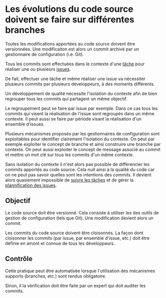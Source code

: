 Les évolutions du code source doivent se faire sur différentes branches
=======================================================================

Toutes les modifications apportées au code source doivent être versionnées. Une modificaiton est alors un commit archivé par un gestionnaire de configuration (i.e. Git).

Tous les commits sont effectuées dans le contexte d'une [tâche](../tache) pour réaliser une ou plusieurs [issues](../issue).

De fait, effectuer une tâche et même réaliser une issue va nécessiter plusieurs commits par plusieurs développeurs, à des moments différents.

Un développement de qualité nécessite l'isolation du contexte afin de bien regrouper tous les commits qui partagent un même objectif.

Le regroupement peut se faire par issue par exemple. Dans ce cas tous les commits qui visent la réalisation de l'issue sont regroupés dans un même contexte. Il peut aussi se faire par période visant la réalisation d'un ensemble d'issues.

Plusieurs mécanismes proposés par les gestionnaires de configuration sont exploitables pour identifier clairement l'isolation du contexte. On peut par exemple exploiter le concept de branche et ainsi construire une branche par contexte. On peut aussi exploiter le concept de message associé au commit et mettre un mot clé sur tous les commits d'un même contexte.

Sans isolation du contexte il n'est alors pas possible de différencier les commits apportés au code source. Cela nuit ainsi à la qualité du code car on ne peut pas savoir quelles sont les intentions des commits. Il devient alors quasiement impossible de [suivre les tâches](../tache/suivre.md) et de gérer la [plannification des issues](../issue/planification.md).  

Objectif
--------

Le code source doit être versionné. Cela consiste à utiliser les des outils de gestion de configuration (tels que Git).
Une modification devient alors un commit.

Les commits du code source doivent être cloisonnés.
La façon dont cloisonner les commits (par issue, par ensemble d'issue, etc.) doit être définie en amont et connue de tous les développeurs.

Contrôle
--------

Cette pratique peut être automatisée lorsque l'utilisation des mécanismes supports (branches, etc.) sont rendus obligatoire.

Sinon, il la vérification doit être faite par un expert qui doit auditer les commits.
